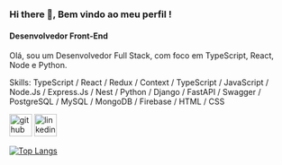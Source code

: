 ### Hi there 👋, Bem vindo ao meu perfil !
#### Desenvolvedor Front-End
Olá, sou um Desenvolvedor Full Stack, com foco em TypeScript, React, Node e Python.

Skills: TypeScript / React / Redux / Context / TypeScript / JavaScript / Node.Js / Express.Js / Nest / Python / Django / FastAPI / Swagger / PostgreSQL / MySQL / MongoDB / Firebase / HTML / CSS


[<img src='https://cdn.jsdelivr.net/npm/simple-icons@3.0.1/icons/github.svg' alt='github' height='40'>](https://github.com/viniciusgrp)  [<img src='https://cdn.jsdelivr.net/npm/simple-icons@3.0.1/icons/linkedin.svg' alt='linkedin' height='40'>](https://linkedin.com/in/viniciusgrp/)  

[![Top Langs](https://github-readme-stats.vercel.app/api/top-langs/?username=viniciusgrp)](https://github.com/anuraghazra/github-readme-stats)
